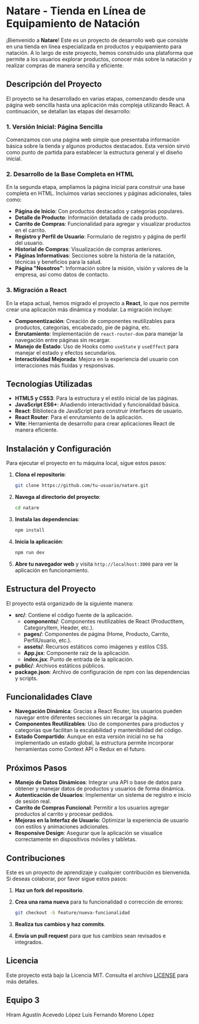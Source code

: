 # Natare - Tienda en Línea de Equipamiento de Natación

¡Bienvenido a **Natare**! Este es un proyecto de desarrollo web que consiste en una tienda en línea especializada en productos y equipamiento para natación. A lo largo de este proyecto, hemos construido una plataforma que permite a los usuarios explorar productos, conocer más sobre la natación y realizar compras de manera sencilla y eficiente.

## Descripción del Proyecto

El proyecto se ha desarrollado en varias etapas, comenzando desde una página web sencilla hasta una aplicación más compleja utilizando React. A continuación, se detallan las etapas del desarrollo:

### 1. Versión Inicial: Página Sencilla

Comenzamos con una página web simple que presentaba información básica sobre la tienda y algunos productos destacados. Esta versión sirvió como punto de partida para establecer la estructura general y el diseño inicial.

### 2. Desarrollo de la Base Completa en HTML

En la segunda etapa, ampliamos la página inicial para construir una base completa en HTML. Incluimos varias secciones y páginas adicionales, tales como:

- **Página de Inicio**: Con productos destacados y categorías populares.
- **Detalle de Producto**: Información detallada de cada producto.
- **Carrito de Compras**: Funcionalidad para agregar y visualizar productos en el carrito.
- **Registro y Perfil de Usuario**: Formulario de registro y página de perfil del usuario.
- **Historial de Compras**: Visualización de compras anteriores.
- **Páginas Informativas**: Secciones sobre la historia de la natación, técnicas y beneficios para la salud.
- **Página "Nosotros"**: Información sobre la misión, visión y valores de la empresa, así como datos de contacto.

### 3. Migración a React

En la etapa actual, hemos migrado el proyecto a **React**, lo que nos permite crear una aplicación más dinámica y modular. La migración incluye:

- **Componentización**: Creación de componentes reutilizables para productos, categorías, encabezado, pie de página, etc.
- **Enrutamiento**: Implementación de `react-router-dom` para manejar la navegación entre páginas sin recargar.
- **Manejo de Estado**: Uso de Hooks como `useState` y `useEffect` para manejar el estado y efectos secundarios.
- **Interactividad Mejorada**: Mejora en la experiencia del usuario con interacciones más fluidas y responsivas.

## Tecnologías Utilizadas

- **HTML5 y CSS3**: Para la estructura y el estilo inicial de las páginas.
- **JavaScript ES6+**: Añadiendo interactividad y funcionalidad básica.
- **React**: Biblioteca de JavaScript para construir interfaces de usuario.
- **React Router**: Para el enrutamiento de la aplicación.
- **Vite**: Herramienta de desarrollo para crear aplicaciones React de manera eficiente.

## Instalación y Configuración

Para ejecutar el proyecto en tu máquina local, sigue estos pasos:

1. **Clona el repositorio**:

   ```bash
   git clone https://github.com/tu-usuario/natare.git
   ```

2. **Navega al directorio del proyecto**:

   ```bash
   cd natare
   ```

3. **Instala las dependencias**:

   ```bash
   npm install
   ```

4. **Inicia la aplicación**:

   ```bash
   npm run dev
   ```

5. **Abre tu navegador web** y visita `http://localhost:3000` para ver la aplicación en funcionamiento.

## Estructura del Proyecto

El proyecto está organizado de la siguiente manera:

- **src/**: Contiene el código fuente de la aplicación.
  - **components/**: Componentes reutilizables de React (ProductItem, CategoryItem, Header, etc.).
  - **pages/**: Componentes de página (Home, Producto, Carrito, PerfilUsuario, etc.).
  - **assets/**: Recursos estáticos como imágenes y estilos CSS.
  - **App.jsx**: Componente raíz de la aplicación.
  - **index.jsx**: Punto de entrada de la aplicación.
- **public/**: Archivos estáticos públicos.
- **package.json**: Archivo de configuración de npm con las dependencias y scripts.

## Funcionalidades Clave

- **Navegación Dinámica**: Gracias a React Router, los usuarios pueden navegar entre diferentes secciones sin recargar la página.
- **Componentes Reutilizables**: Uso de componentes para productos y categorías que facilitan la escalabilidad y mantenibilidad del código.
- **Estado Compartido**: Aunque en esta versión inicial no se ha implementado un estado global, la estructura permite incorporar herramientas como Context API o Redux en el futuro.

## Próximos Pasos

- **Manejo de Datos Dinámicos**: Integrar una API o base de datos para obtener y manejar datos de productos y usuarios de forma dinámica.
- **Autenticación de Usuarios**: Implementar un sistema de registro e inicio de sesión real.
- **Carrito de Compras Funcional**: Permitir a los usuarios agregar productos al carrito y procesar pedidos.
- **Mejoras en la Interfaz de Usuario**: Optimizar la experiencia de usuario con estilos y animaciones adicionales.
- **Responsive Design**: Asegurar que la aplicación se visualice correctamente en dispositivos móviles y tabletas.

## Contribuciones

Este es un proyecto de aprendizaje y cualquier contribución es bienvenida. Si deseas colaborar, por favor sigue estos pasos:

1. **Haz un fork del repositorio**.
2. **Crea una rama nueva** para tu funcionalidad o corrección de errores:

   ```bash
   git checkout -b feature/nueva-funcionalidad
   ```

3. **Realiza tus cambios y haz commits**.
4. **Envía un pull request** para que tus cambios sean revisados e integrados.

## Licencia

Este proyecto está bajo la Licencia MIT. Consulta el archivo [LICENSE](LICENSE) para más detalles.

## Equipo 3

Hiram Agustín Acevedo López
Luis Fernando Moreno López